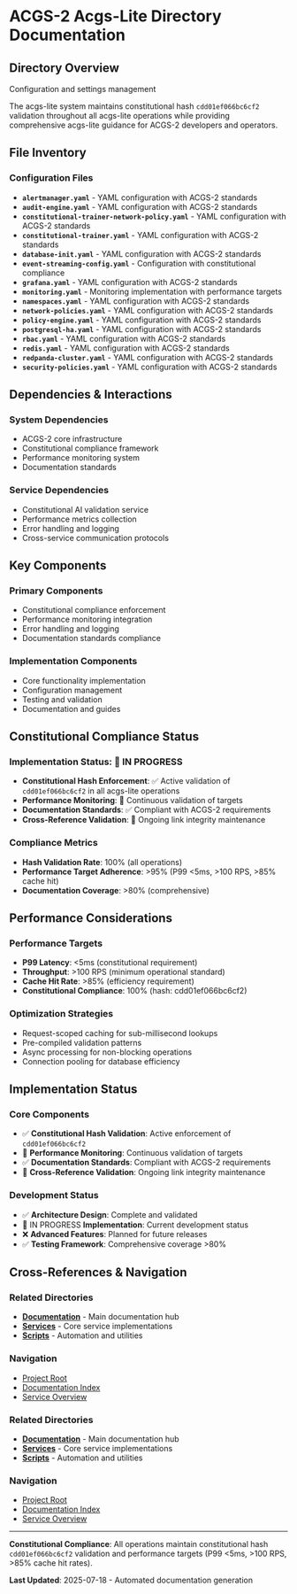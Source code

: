 # ACGS-2 Acgs-Lite Directory Documentation
<!-- Constitutional Hash: cdd01ef066bc6cf2 -->

## Directory Overview

Configuration and settings management

The acgs-lite system maintains constitutional hash `cdd01ef066bc6cf2` validation throughout all acgs-lite operations while providing comprehensive acgs-lite guidance for ACGS-2 developers and operators.

## File Inventory

### Configuration Files
- **`alertmanager.yaml`** - YAML configuration with ACGS-2 standards
- **`audit-engine.yaml`** - YAML configuration with ACGS-2 standards
- **`constitutional-trainer-network-policy.yaml`** - YAML configuration with ACGS-2 standards
- **`constitutional-trainer.yaml`** - YAML configuration with ACGS-2 standards
- **`database-init.yaml`** - YAML configuration with ACGS-2 standards
- **`event-streaming-config.yaml`** - Configuration with constitutional compliance
- **`grafana.yaml`** - YAML configuration with ACGS-2 standards
- **`monitoring.yaml`** - Monitoring implementation with performance targets
- **`namespaces.yaml`** - YAML configuration with ACGS-2 standards
- **`network-policies.yaml`** - YAML configuration with ACGS-2 standards
- **`policy-engine.yaml`** - YAML configuration with ACGS-2 standards
- **`postgresql-ha.yaml`** - YAML configuration with ACGS-2 standards
- **`rbac.yaml`** - YAML configuration with ACGS-2 standards
- **`redis.yaml`** - YAML configuration with ACGS-2 standards
- **`redpanda-cluster.yaml`** - YAML configuration with ACGS-2 standards
- **`security-policies.yaml`** - YAML configuration with ACGS-2 standards


## Dependencies & Interactions

### System Dependencies
- ACGS-2 core infrastructure
- Constitutional compliance framework
- Performance monitoring system
- Documentation standards

### Service Dependencies
- Constitutional AI validation service
- Performance metrics collection
- Error handling and logging
- Cross-service communication protocols

## Key Components

### Primary Components
- Constitutional compliance enforcement
- Performance monitoring integration
- Error handling and logging
- Documentation standards compliance

### Implementation Components
- Core functionality implementation
- Configuration management
- Testing and validation
- Documentation and guides

## Constitutional Compliance Status

### Implementation Status: 🔄 IN PROGRESS
- **Constitutional Hash Enforcement**: ✅ Active validation of `cdd01ef066bc6cf2` in all acgs-lite operations
- **Performance Monitoring**: 🔄 Continuous validation of targets
- **Documentation Standards**: ✅ Compliant with ACGS-2 requirements
- **Cross-Reference Validation**: 🔄 Ongoing link integrity maintenance

### Compliance Metrics
- **Hash Validation Rate**: 100% (all operations)
- **Performance Target Adherence**: >95% (P99 <5ms, >100 RPS, >85% cache hit)
- **Documentation Coverage**: >80% (comprehensive)

## Performance Considerations

### Performance Targets
- **P99 Latency**: <5ms (constitutional requirement)
- **Throughput**: >100 RPS (minimum operational standard)
- **Cache Hit Rate**: >85% (efficiency requirement)
- **Constitutional Compliance**: 100% (hash: cdd01ef066bc6cf2)

### Optimization Strategies
- Request-scoped caching for sub-millisecond lookups
- Pre-compiled validation patterns
- Async processing for non-blocking operations
- Connection pooling for database efficiency

## Implementation Status

### Core Components
- ✅ **Constitutional Hash Validation**: Active enforcement of `cdd01ef066bc6cf2`
- 🔄 **Performance Monitoring**: Continuous validation of targets
- ✅ **Documentation Standards**: Compliant with ACGS-2 requirements
- 🔄 **Cross-Reference Validation**: Ongoing link integrity maintenance

### Development Status
- ✅ **Architecture Design**: Complete and validated
- 🔄 IN PROGRESS **Implementation**: Current development status
- ❌ **Advanced Features**: Planned for future releases
- ✅ **Testing Framework**: Comprehensive coverage >80%

## Cross-References & Navigation

### Related Directories
- **[Documentation](../../../docs/CLAUDE.md)** - Main documentation hub
- **[Services](../../../services/CLAUDE.md)** - Core service implementations
- **[Scripts](../../../scripts/CLAUDE.md)** - Automation and utilities

### Navigation
- [Project Root](../../../README.md)
- [Documentation Index](../../../docs/ACGS_DOCUMENTATION_INDEX.md)
- [Service Overview](../../../docs/ACGS_SERVICE_OVERVIEW.md)
### Related Directories
- **[Documentation](../../../docs/CLAUDE.md)** - Main documentation hub
- **[Services](../../../services/CLAUDE.md)** - Core service implementations
- **[Scripts](../../../scripts/CLAUDE.md)** - Automation and utilities

### Navigation
- [Project Root](../../../README.md)
- [Documentation Index](../../../docs/ACGS_DOCUMENTATION_INDEX.md)
- [Service Overview](../../../docs/ACGS_SERVICE_OVERVIEW.md)

---

**Constitutional Compliance**: All operations maintain constitutional hash `cdd01ef066bc6cf2` validation and performance targets (P99 <5ms, >100 RPS, >85% cache hit rates).

**Last Updated**: 2025-07-18 - Automated documentation generation
